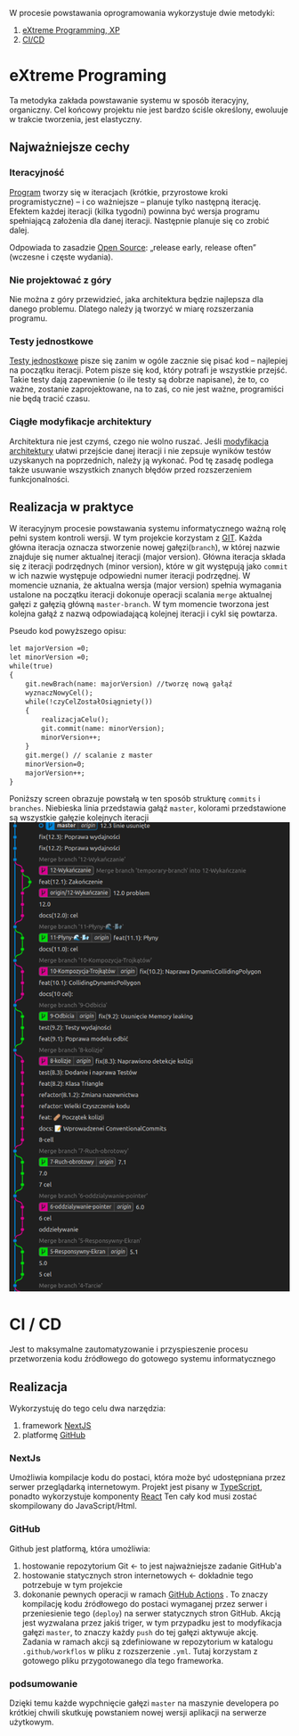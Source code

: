 
W procesie powstawania oprogramowania wykorzystuje dwie metodyki:
1)  [eXtreme Programming, XP](https://en.wikipedia.org/wiki/Extreme_programming)
2) [CI/CD](https://en.wikipedia.org/wiki/CI/CD)

# eXtreme Programing

Ta metodyka zakłada powstawanie systemu w sposób iteracyjny, organiczny. Cel końcowy projektu nie jest bardzo ściśle określony, ewoluuje w trakcie tworzenia, jest elastyczny.

## Najważniejsze cechy

### Iteracyjność

[Program](https://pl.wikipedia.org/wiki/Oprogramowanie "Oprogramowanie") tworzy się w iteracjach (krótkie, przyrostowe kroki programistyczne) – i co ważniejsze – planuje tylko następną iterację. Efektem każdej iteracji (kilka tygodni) powinna być wersja programu spełniającą założenia dla danej iteracji. Następnie planuje się co zrobić dalej.

Odpowiada to zasadzie [Open Source](https://pl.wikipedia.org/wiki/Otwarte_oprogramowanie "Otwarte oprogramowanie"): „release early, release often” (wczesne i częste wydania).

### Nie projektować z góry

Nie można z góry przewidzieć, jaka architektura będzie najlepsza dla danego problemu. Dlatego należy ją tworzyć w miarę rozszerzania programu.

### Testy jednostkowe

[Testy jednostkowe](https://pl.wikipedia.org/wiki/Test_jednostkowy "Test jednostkowy") pisze się zanim w ogóle zacznie się pisać kod – najlepiej na początku iteracji. Potem pisze się kod, który potrafi je wszystkie przejść. Takie testy dają zapewnienie (o ile testy są dobrze napisane), że to, co ważne, zostanie zaprojektowane, na to zaś, co nie jest ważne, programiści nie będą tracić czasu.

### Ciągłe modyfikacje architektury

Architektura nie jest czymś, czego nie wolno ruszać. Jeśli [modyfikacja architektury](https://pl.wikipedia.org/wiki/Refactoring "Refactoring") ułatwi przejście danej iteracji i nie zepsuje wyników testów uzyskanych na poprzednich, należy ją wykonać. Pod tę zasadę podlega także usuwanie wszystkich znanych błędów przed rozszerzeniem funkcjonalności.


## Realizacja w praktyce

W iteracyjnym procesie powstawania systemu informatycznego ważną rolę pełni system kontroli wersji. W tym projekcie korzystam z [GIT](https://git-scm.com/). Każda główna iteracja oznacza stworzenie nowej gałęzi(`branch`), w której nazwie znajduje się numer aktualnej iteracji (major version). Główna iteracja składa się z iteracji podrzędnych (minor version), które w git występują jako `commit` w ich nazwie występuje odpowiedni numer iteracji podrzędnej. W momencie uznania, że aktualna wersja (major version) spełnia wymagania ustalone na początku iteracji dokonuje operacji scalania `merge` aktualnej gałęzi z gałęzią główną `master-branch`. W tym momencie tworzona jest kolejna gałąź z nazwą odpowiadającą kolejnej iteracji i cykl się powtarza. 

Pseudo kod powyższego opisu:
``` TS
let majorVersion =0;
let minorVersion =0;
while(true)
{    
    git.newBrach(name: majorVersion) //tworzę nową gałąź
    wyznaczNowyCel();
    while(!czyCelZostałOsiągniety())
    {
        realizacjaCelu();
        git.commit(name: minorVersion);
        minorVersion++;
    }
	git.merge() // scalanie z master
    minorVersion=0;
    majorVersion++;
}
```

Poniższy screen obrazuje powstałą w ten sposób strukturę `commits` i `branches`. Niebieska linia przedstawia gałąź `master`, kolorami przedstawione są wszystkie gałęzie kolejnych iteracji
![](Pasted%20image%2020230529145216.png)
# CI / CD

Jest to maksymalne zautomatyzowanie i przyspieszenie procesu przetworzenia kodu źródłowego do gotowego systemu informatycznego

## Realizacja
Wykorzystuję do tego celu dwa narzędzia:
1) framework [NextJS](https://vercel.com/solutions/nextjs?utm_source=google&utm_medium=cpc&utm_campaign=17166484775&utm_campaign_id=17166484775&utm_term=next%20js&utm_content=134252114817_626380274875&gad=1&gclid=Cj0KCQjwmtGjBhDhARIsAEqfDEct38dlVJCSHtujquAFxwOD5VZQzhVdn2ePglTMclQZeyF_oUbuzEUaAhsDEALw_wcB)
2) platformę [GitHub](https://github.com/)

### NextJs
Umożliwia kompilacje kodu do postaci, która może być udostępniana przez serwer przeglądarką internetowym. Projekt jest pisany w [TypeScript](https://www.typescriptlang.org/), ponadto wykorzystuje komponenty [React](https://pl.react.dev/) Ten cały kod musi zostać skompilowany do JavaScript/Html.

### GitHub

Github jest platformą, która umożliwia:
1) hostowanie repozytorium Git <- to jest najważniejsze zadanie GitHub'a
2) hostowanie statycznych stron internetowych <- dokładnie tego potrzebuje w tym projekcie
3) dokonanie pewnych operacji w ramach [GitHub Actions](https://github.com/features/actions) . To znaczy kompilację kodu źródłowego do postaci wymaganej przez serwer i przeniesienie tego (`deploy`) na serwer statycznych stron GitHub. Akcją jest wyzwalana przez jakiś triger, w tym przypadku jest to modyfikacja gałęzi `master`, to znaczy każdy `push` do tej gałęzi aktywuje akcję. Zadania w ramach akcji są zdefiniowane w repozytorium w katalogu `.github/workflos` w pliku z rozszerzenie `.yml`. Tutaj korzystam z gotowego pliku przygotowanego dla tego frameworka.
### podsumowanie
Dzięki temu każde wypchnięcie gałęzi `master` na maszynie developera po krótkiej chwili skutkuję powstaniem nowej wersji aplikacji na serwerze użytkowym.


